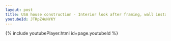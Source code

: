 ```yaml
---
layout: post
title: USA house construction - Interior look after framing, wall install whatsapp status
youtubeId: JTRpZ4uNYKY
---
```


{% include youtubePlayer.html id=page.youtubeId %}

